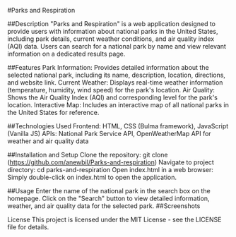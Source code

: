 #Parks and Respiration

##Description
"Parks and Respiration" is a web application designed to provide users with information about national parks in the United States, including park details, current weather conditions, and air quality index (AQI) data. Users can search for a national park by name and view relevant information on a dedicated results page.

##Features
Park Information: Provides detailed information about the selected national park, including its name, description, location, directions, and website link.
Current Weather: Displays real-time weather information (temperature, humidity, wind speed) for the park's location.
Air Quality: Shows the Air Quality Index (AQI) and corresponding level for the park's location.
Interactive Map: Includes an interactive map of all national parks in the United States for reference.

##Technologies Used
Frontend: HTML, CSS (Bulma framework), JavaScript (Vanilla JS)
APIs: National Park Service API, OpenWeatherMap API for weather and air quality data

##Installation and Setup
Clone the repository: git clone (https://github.com/anewbil/Parks-and-respiration)
Navigate to project directory: cd parks-and-respiration
Open index.html in a web browser: Simply double-click on index.html to open the application.

##Usage
Enter the name of the national park in the search box on the homepage.
Click on the "Search" button to view detailed information, weather, and air quality data for the selected park.
##Screenshots


License
This project is licensed under the MIT License - see the LICENSE file for details.

